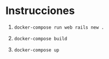 # Instrucciones

1) `docker-compose run web rails new .`

2) `docker-compose build`

3) `docker-compose up`
